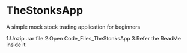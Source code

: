 # TheStonksApp
A simple mock stock trading application for beginners

1.Unzip .rar file
2.Open Code_Files_TheStonksApp
3.Refer the ReadMe inside it

